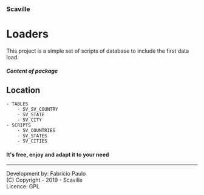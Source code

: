 ### Scaville
# Loaders

This project is a simple set of scripts of database to include the first data load.

##### Content of package

## Location
    - TABLES
        - SV_SV_COUNTRY
        - SV_STATE
        - SV_CITY
    - SCRIPTS
        - SV_COUNTRIES
        - SV_STATES
        - SV_CITIES
        
#### It's free, enjoy and adapt it to your need
---
Development by: Fabricio Paulo<br/>
(C) Copyright - 2019 - Scaville<br/>
Licence: GPL